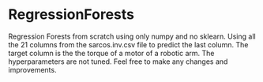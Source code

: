 # RegressionForests
Regression Forests from scratch using only numpy and no sklearn.
Using all the 21 columns from the sarcos.inv.csv file to predict the last column.
The target column is the the torque of a motor of a robotic arm.
The hyperparameters are not tuned.
Feel free to make any changes and improvements.
